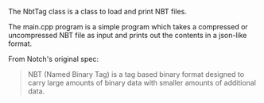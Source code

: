 The NbtTag class is a class to load and print NBT files.

The main.cpp program is a simple program which takes a compressed or uncompressed NBT file as input and prints out the contents in a json-like format.

From Notch's original spec:
> NBT (Named Binary Tag) is a tag based binary format designed to carry large amounts of binary data with smaller amounts of additional data.

